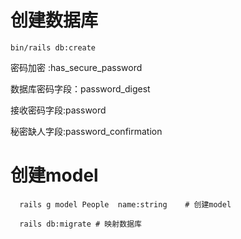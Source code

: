 # 创建数据库
 ```
 bin/rails db:create
 ```

密码加密 :has_secure_password
 
数据库密码字段：password_digest

接收密码字段:password

秘密缺人字段:password_confirmation
# 创建model
```  shell script
  rails g model People  name:string    # 创建model

  rails db:migrate # 映射数据库
```
